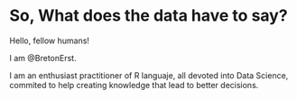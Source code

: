 # So, What does the data have to say?

Hello, fellow humans! 

I am @BretonErst.

I am an enthusiast practitioner of R languaje, all devoted into Data Science, commited to help creating knowledge that lead to better decisions.



<!---
BretonErst/BretonErst is a ✨ special ✨ repository because its `README.md` (this file) appears on your GitHub profile.
You can click the Preview link to take a look at your changes.
--->
